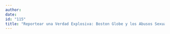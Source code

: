 ```yaml
---
author:
date:
id: "115"
title: "Reportear una Verdad Explosiva: Boston Globe y los Abusos Sexuales  en la Iglesia Católica"
---
```

